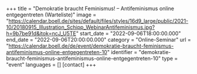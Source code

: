 +++
title = "Demokratie braucht Feminismus! – Antifeminismus online entgegentreten (Warteliste)"
image = "https://calendar.boell.de/sites/default/files/styles/16d9_large/public/2021-10/20180915_Illustration_Schipp_WebinarAntifeminismus.jpg?h=9b7be91d&itok=ncJ_U5TE"
start_date = "2022-09-06T18:00:00.000"
end_date = "2022-09-06T20:00:00.000"
category = "Online-Seminar"
url = "https://calendar.boell.de/de/event/demokratie-braucht-feminismus-antifeminismus-online-entgegentreten-10"
identifier = "demokratie-braucht-feminismus-antifeminismus-online-entgegentreten-10"
type = "event"
languages = []
[contact]
+++